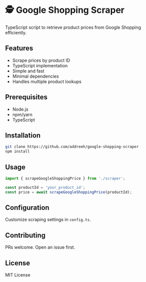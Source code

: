 # 🕵️ Google Shopping Scraper

TypeScript script to retrieve product prices from Google Shopping efficiently.

## Features

- Scrape prices by product ID
- TypeScript implementation
- Simple and fast
- Minimal dependencies
- Handles multiple product lookups

## Prerequisites

- Node.js
- npm/yarn
- TypeScript

## Installation

```bash
git clone https://github.com/addreeh/google-shopping-scraper
npm install
```

## Usage

```typescript
import { scrapeGoogleShoppingPrice } from './scraper';

const productId = 'your_product_id';
const price = await scrapeGoogleShoppingPrice(productId);
```

## Configuration

Customize scraping settings in `config.ts`.

## Contributing

PRs welcome. Open an issue first.

## License

MIT License
